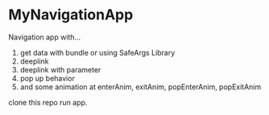 # MyNavigationApp
Navigation app with... 
1. get data with bundle or using SafeArgs Library
2. deeplink
3. deeplink with parameter
4. pop up behavior
5. and some animation at enterAnim, exitAnim, popEnterAnim, popExitAnim


clone this repo
run app.
